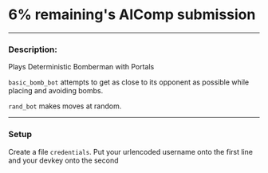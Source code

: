 # 6% remaining's AIComp submission

---
### Description:
Plays Deterministic Bomberman with Portals

`basic_bomb_bot` attempts to get as close to its opponent as possible while placing and avoiding bombs.

`rand_bot` makes moves at random.

---
### Setup
Create a file `credentials`. Put your urlencoded username onto the first line and your devkey onto the second
